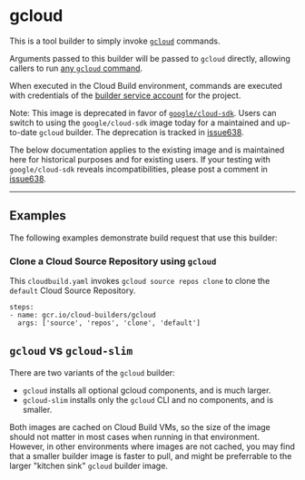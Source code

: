 # gcloud

This is a tool builder to simply invoke
[`gcloud`](https://cloud.google.com/sdk/gcloud/) commands.

Arguments passed to this builder will be passed to `gcloud` directly, allowing
callers to run [any `gcloud`
command](https://cloud.google.com/sdk/gcloud/reference/).

When executed in the Cloud Build environment, commands are executed with
credentials of the [builder service
account](https://cloud.google.com/cloud-build/docs/permissions) for the
project.

Note: This image is deprecated in favor of
[`google/cloud-sdk`](https://hub.docker.com/r/google/cloud-sdk/). Users can switch
to using the `google/cloud-sdk` image today for a maintained and up-to-date 
`gcloud` builder. The deprecation is tracked in
[issue638](https://github.com/GoogleCloudPlatform/cloud-builders/issues/638).

The below documentation applies to the existing image and is maintained here
for historical purposes and for existing users. If your testing with
`google/cloud-sdk` reveals incompatibilities, please post a comment in
[issue638](https://github.com/GoogleCloudPlatform/cloud-builders/issues/638).

-------

## Examples

The following examples demonstrate build request that use this builder:

### Clone a Cloud Source Repository using `gcloud`

This `cloudbuild.yaml` invokes `gcloud source repos clone` to clone the
`default` Cloud Source Repository.

```
steps:
- name: gcr.io/cloud-builders/gcloud
  args: ['source', 'repos', 'clone', 'default']
```


## `gcloud` vs `gcloud-slim`

There are two variants of the `gcloud` builder:

* `gcloud` installs all optional gcloud components, and is much larger.
* `gcloud-slim` installs only the `gcloud` CLI and no components, and is
  smaller.

Both images are cached on Cloud Build VMs, so the size of the image should not
matter in most cases when running in that environment. However, in other
environments where images are not cached, you may find that a smaller builder
image is faster to pull, and might be preferrable to the larger "kitchen sink"
`gcloud` builder image.
